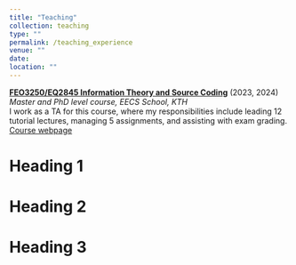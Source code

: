 ```yaml
---
title: "Teaching"
collection: teaching
type: ""
permalink: /teaching_experience
venue: ""
date: 
location: ""
---
```


[**FEO3250/EQ2845 Information Theory and Source Coding**](https://www.kth.se/student/kurser/kurs/EQ2845?l=en) (2023, 2024) <br />
*Master and PhD level course, EECS School, KTH* <br />
I work as a TA for this course, where my responsibilities include leading 12 tutorial lectures, managing 5 assignments, and assisting with exam grading. [Course webpage](https://www.kth.se/student/kurser/kurs/EQ2845?l=en)

Heading 1
======

Heading 2
======

Heading 3
======

